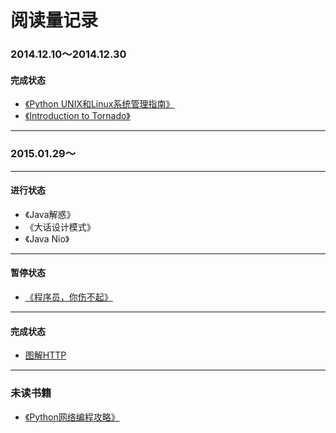 阅读量记录
===

### 2014.12.10～2014.12.30

#### 完成状态

- [《Python UNIX和Linux系统管理指南》](http://book.douban.com/subject/4031965/)
- [《Introduction to Tornado》](http://book.douban.com/subject/7906788/)

---

### 2015.01.29～

---

#### 进行状态

- 《Java解惑》
- 《大话设计模式》
- 《Java Nio》

----

#### 暂停状态

- [《程序员，你伤不起》](http://book.douban.com/subject/24851357/)

---

#### 完成状态

- [图解HTTP](http://book.douban.com/subject/25863515/)

---

### 未读书籍

- [《Python网络编程攻略》](http://t.cn/R7p2bBT)
